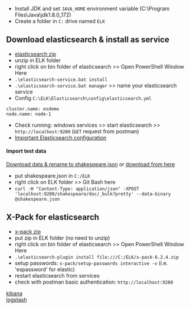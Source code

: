 * Install JDK and set `JAVA_HOME` environment variable (C:\Program Files\Java\jdk1.8.0_172)
* Create a folder in `C:` drive named `ELK`    

## Download elasticsearch & install as service
* [elasticsearch zip](https://www.elastic.co/guide/en/elasticsearch/reference/current/zip-windows.html)   
* unzip in ELK folder
* right click on bin folder of elasticsearch >> Open PowerShell Window Here
* `.\elasticsearch-service.bat install`
* `.\elasticsearch-service.bat manager` >> name your elasticsearch service
* Config
`C:\ELK\Elasticsearch\config\elasticsearch.yml`
```
cluster.name: esdemo
node.name: node-1
```
* Check running: windows services >> start elasticsearch >> `http://localhost:9200` (`GET` request from postman)
* [Important Elasticsearch configuration](https://www.elastic.co/guide/en/elasticsearch/reference/current/important-settings.html)

#### Import test data
[Download data & rename to shakespeare.json](http://media.sundog-soft.com/es6/shakespeare_6.0.json) or [download from here](https://www.elastic.co/guide/en/kibana/3.0/snippets/shakespeare.json)
* put shakespeare.json in `C:/ELK`
* right click on ELK folder >> Git Bash here
* `curl -H "Content-Type: application/json" -XPOST 'localhost:9200/shakespeare/doc/_bulk?pretty' --data-binary @shakespeare.json`


## X-Pack for elasticsearch
* [x-pack zip](https://www.elastic.co/guide/en/elasticsearch/reference/6.2/installing-xpack-es.html)
* put zip in ELK folder (no need to unzip)
* right click on bin folder of elasticsearch >> Open PowerShell Window Here
* `.\elasticsearch-plugin install file:///C:/ELK/x-pack-6.2.4.zip`
* setup passwords: `x-pack/setup-passwords interactive -v` (i.e. 'espassword' for elastic)
* restart elasticsearch from services
* check with postman basic authentication: `http://localhost:9200`

[kibana](https://www.elastic.co/guide/en/kibana/current/windows.html)   
[logstash]()   


